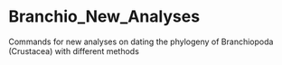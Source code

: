 # Branchio_New_Analyses
Commands for new analyses on dating the phylogeny of Branchiopoda (Crustacea) with different methods
